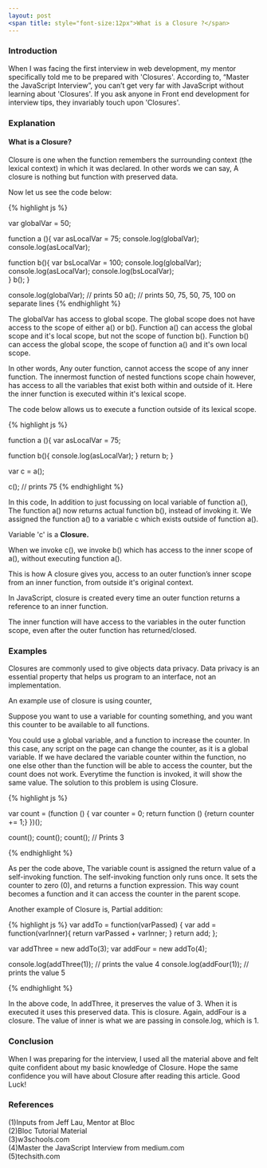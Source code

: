 ```yaml
---
layout: post
<span title: style="font-size:12px">What is a Closure ?</span>
---
```

<h3>Introduction</h3>
<p>
When I was facing the first interview in web development, my mentor specifically told me to be prepared with 'Closures'. According to, “Master the JavaScript Interview”,  you can’t get very far with JavaScript without learning about 'Closures'. If you ask anyone in Front end development for interview tips, they invariably touch upon 'Closures'. 
</p>

<h3>Explanation</h3>

<p><h4>What is a Closure?</h4>
Closure is one when the function remembers the surrounding context (the lexical context) in which it was declared. In other words we can say, A closure is nothing but function with preserved data.</p>

Now let us see the code below:

{% highlight js %}

var globalVar = 50;

function a (){
  var asLocalVar = 75;
  console.log(globalVar);
  console.log(asLocalVar);
	
  function b(){
    var bsLocalVar = 100;
    console.log(globalVar);
    console.log(asLocalVar);
    console.log(bsLocalVar);	
  }
  b();
}

console.log(globalVar); // prints 50
a(); // prints 50, 75, 50, 75, 100 on separate lines
{% endhighlight %}


<p>
The globalVar has access to global scope. The global scope does not have access to the scope of either a() or b(). Function a() can access the global scope and it's local scope, but not the scope of function b(). Function b() can access the global scope, the scope of function a() and it's own local scope. 
</p>

<p>In other words, Any outer function, cannot access the scope of any inner function. The innermost function of nested functions scope chain however, has access to all the variables that exist both within and outside of it. Here the inner function is executed within it's lexical scope. </p>

The code below allows us to execute a function outside of its lexical scope.


{% highlight js %}

function a (){
  var asLocalVar = 75;
	
  function b(){
    console.log(asLocalVar);
  }
  return b;
}

var c = a(); 

c(); // prints 75
{% endhighlight %}

In this code, In addition to just focussing on local variable of function a(), The function a() now returns actual function b(), instead of invoking it. We assigned the function a() to a variable c which exists outside of function a().

Variable 'c' is a <b>Closure.</b>

When we invoke c(), we invoke b() which has access to the inner scope of a(), without executing function a().

<p> This is how A closure gives you, access to an outer function’s inner scope from an inner function, from outside it's original context. </p>

In JavaScript, closure is created every time an outer function returns a reference to an inner function.

The inner function will have access to the variables in the outer function scope, even after the outer function has returned/closed.

<h3>Examples</h3>
Closures are commonly used to give objects data privacy. Data privacy is an essential property that helps us program to an interface, not an implementation.

An example use of closure is using counter, 

Suppose you want to use a variable for counting something, and you want this counter to be available to all functions.

You could use a global variable, and a function to increase the counter. In this case,  any script on the page can change the counter, as it is a global variable. If we have declared the variable counter within the function, no one else other than the function will be able to access the counter, but the count does not work. Everytime the function is invoked, it will show the same value. The solution to this problem is using Closure.

{% highlight js %}

var count = (function () {
  var counter = 0;
  return function () {return counter += 1;}
})();

count();
count();
count(); // Prints 3

{% endhighlight %}

<p>
As per the code above, The variable count is assigned the return value of a self-invoking function. The self-invoking function only runs once. It sets the counter to zero (0), and returns a function expression. This way count becomes a function and it can access the counter in the parent scope.
</p>

<p>
Another example of Closure is, Partial addition:

{% highlight js %}
var addTo = function(varPassed) {
  var add = function(varInner){
    return varPassed + varInner; 
  }
  return add;
};

var addThree = new addTo(3);
var addFour  = new addTo(4);

console.log(addThree(1)); // prints the value 4
console.log(addFour(1));  // prints the value 5

{% endhighlight %}

In the above code, In addThree, it preserves the value of 3. When it is executed it uses this preserved data. This is closure. Again, addFour is a closure. The value of inner is what we are passing in console.log, which is 1.

<h3>Conclusion</h3>
When I was preparing for the interview, I used all the material above and felt quite confident about my basic knowledge of Closure. Hope the same confidence you will have about Closure after reading this article. Good Luck!  

</p>
<h3>References</h3>
(1)Inputs from Jeff Lau, Mentor at Bloc <br>
(2)Bloc Tutorial Material <br>
(3)w3schools.com <br>
(4)Master the JavaScript Interview from medium.com <br>
(5)techsith.com